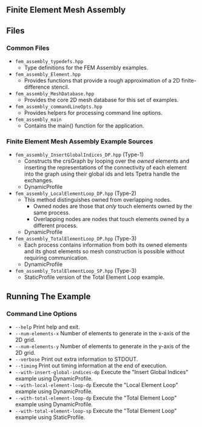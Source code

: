 Finite Element Mesh Assembly
----------------------------


Files
------

### Common Files
- `fem_assembly_typedefs.hpp`
  - Type definitions for the FEM Assembly examples.
- `fem_assembly_Element.hpp`
  - Provides functions that provide a rough approximation of a 2D finite-difference stencil.
- `fem_assembly_MeshDatabase.hpp`
  - Provides the core 2D mesh database for this set of examples.
- `fem_assembly_commandLineOpts.hpp`
  - Provides helpers for processing command line options.
- `fem_assembly_main`
  - Contains the main() function for the application.

### Finite Element Mesh Assembly Example Sources
- `fem_assembly_InsertGlobalIndices_DP.hpp`  (Type-1)
  - Constructs the crsGraph by looping over the _owned_ elements and inserting the representations of the
    connectivity of each element into the graph using their global ids and lets Tpetra handle the exchanges.
  - DynamicProfile
- `fem_assembly_LocalElementLoop_DP.hpp`  (Type-2)
  - This method distinguishes owned from overlapping nodes.
    - Owned nodes are those that _only_ touch elements owned by the same process.
    - Overlapping nodes are nodes that touch elements owned by a different process.
  - DynamicProfile
- `fem_assembly_TotalElementLoop_DP.hpp`  (Type-3)
  - Each process contains information from both its owned elements and its ghost elements so mesh construction
    is possible without requiring communication.
  - DynamicProfile
- `fem_assembly_TotalElementLoop_SP.hpp`  (Type-3)
  - StaticProfile version of the Total Element Loop example.


Running The Example
-------------------

### Command Line Options
- `--help` Print help and exit.
- `--num-elements-x` Number of elements to generate in the x-axis of the 2D grid.
- `--num-elements-y` Number of elements to generate in the y-axis of the 2D grid.
- `--verbose` Print out extra information to STDOUT.
- `--timing`  Print out timing information at the end of execution.
- `--with-insert-global-indices-dp` Execute the "Insert Global Indices" example using DynamicProfile.
- `--with-local-element-loop-dp` Execute the "Local Element Loop" example using DynamicProfile.
- `--with-total-element-loop-dp` Execute the "Total Element Loop" example using DynamicProfile.
- `--with-total-element-loop-sp` Execute the "Total Element Loop" example using StaticProfile.



